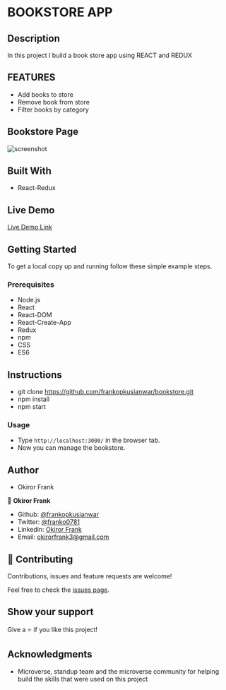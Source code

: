 # BOOKSTORE APP

## Description

In this project I build a book store app using REACT and REDUX

## FEATURES

- Add books to store
- Remove book from store
- Filter books by category

## Bookstore Page
![screenshot](../assets/screenshot.PNG)

## Built With

- React-Redux

## Live Demo

[Live Demo Link](https://bookstore-microv.herokuapp.com/)

## Getting Started

To get a local copy up and running follow these simple example steps.

### Prerequisites

- Node.js
- React
- React-DOM
- React-Create-App
- Redux
- npm
- CSS
- ES6

## Instructions

- git clone https://github.com/frankopkusianwar/bookstore.git
- npm install
- npm start

### Usage

- Type ```http://localhost:3000/``` in the browser tab.
- Now you can manage the bookstore.

## Author

- Okiror Frank

👤 **Okiror Frank**

- Github: [@frankopkusianwar](https://github.com/frankopkusianwar)
- Twitter: [@franko0781](https://twitter.com/franko0781)
- Linkedin: [Okiror Frank](https://linkedin.com/in/frank-okiror)
- Email: okirorfrank3@gmail.com

## 🤝 Contributing

Contributions, issues and feature requests are welcome!

Feel free to check the [issues page](issues/).

## Show your support

Give a ⭐️ if you like this project!

## Acknowledgments

- Microverse, standup team and the microverse community for helping build the skills that were used on this project
